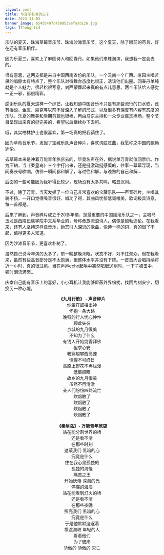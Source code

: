 ```yaml
---
layout: post
title: 与音乐有关的日子
date: 2023-11-03
banner_image: 6545b407c458853aefaab126.jpg
tags: [Thoughts]
---
```


乐队的夏天、珠海草莓音乐节、珠海沙滩音乐节，这个夏天，除了眼前的苟且，好在还有音乐相伴。

<!--more-->

因为乐夏三，喜欢上了麻园诗人和回春丹。如果他们来珠海演，我想我一定会去的。

很有意思，这两支都是来自中国西南省份的乐队，一个云南一个广西。麻园主唱苦果的唱腔太有特点了，整个乐队对待舞台态度也很正，活该他们出圈。回春丹单纯就是个人魅力，很轻松很写意，刘西蒙舞起来真的有点儿意思。两个乐队给人感觉一正一邪，都很精彩。

感谢乐队的夏天这样一个综艺，让我知道中国音乐不只是有那些流行的口水歌，还有摇滚、金属、朋克等以前不曾深入了解的形式，以及很多有深度有内容有态度的乐队。乐夏的舞美和后期剪辑也很棒，再由马东主持和一众专业嘉宾捧场，整个节目呈现出来真的挺完美的，希望以后继续办下去吧。

哦，其实柏林护士也很喜欢，第一场真的把我镇住了。

因为草莓音乐节，发掘了宝藏乐队声音碎片，喜欢词胜过曲，我愿称之中国的鲍勃迪伦。

去草莓本来是冲着万能青年旅店去的，毕竟名声在外，据说单万青就值回票价。作为压轴，当《秦皇岛》三个字打出来，还是挺激动挺感慨的，往事一幕幕浮现，当间奏长号吹响，仿佛一瞬间都和解了，与过往和解，与晚熟的自己和解...

后面的一些可能因为我听得比较少，现场没有太多共鸣，略显沉闷。

不过，除了万青，当天发掘了一位自己非常喜欢的宝藏乐队——声音碎片，主唱其貌不扬，一开口觉得嗓音很好，唱功了得，其曲风忧郁低调唯美，歌词极具诗意，每一首都是。

后来了解到，声音碎片成立于20多年前，是最重要的中国摇滚乐队之一，主唱马玉龙是西南民族学院中文系毕业的，号称彝族流浪诗人，偶像是鲍勃迪伦。在我看来，还有人坚持这样做音乐，励志引人深思的歌曲，像诗一样的词，真的很了不起，值得更多人知道。

因为沙滩音乐节，更喜欢朴树了。

虽然自己说今年演的太多了，前一晚整晚未眠，状态不好，对不住观众，但在我看来，虽然有些高音部分是不太饱满，但整体水平并没有下降。一首首大合唱持续将近一小时，真的很过瘾。当在声声echo起哄中突然唱起送别时，一下子被击中，顿时泪流满面...

庆幸自己能有音乐上的喜好，小小耳机让我能够屏蔽外界纷扰，找回片刻安宁，切换另一种心境。

<center><b>《九月行歌》 - 声音碎片</b></center> 

<center>你坐在鼓楼出神</center>  
<center>怀抱一条大路</center>  
<center>晚归的行人忧心忡忡</center>  
<center>顾此失彼</center>  
<center>京城的九月很美</center>  
<center>不知为了什么</center>  
<center>有钱人开始烧香拜佛</center>  
<center>但求心安</center>
<center>我穿越攀西高速</center>  
<center>惶惶不可终日</center>  
<center>高原上野花不再烂漫</center>  
<center>低眉顺眼</center>  
<center>故乡的九月很美</center>  
<center>虽然不再清澈</center>  
<center>亲人们纷纷四处流亡</center>  
<center>炊烟散了</center>  
<center>炊烟散了</center>  
<center>炊烟散了</center>  
<center>炊烟散了</center>
<br>

<center><b>《秦皇岛》- 万能青年旅店</b></center>

<center>站在能分割世界的桥</center>  
<center>还是看不清</center>  
<center>在那些时刻</center>  
<center>遮蔽我们 黑暗的心</center>  
<center>究竟是什么</center>  
<center>住在我心里孤独的</center>  
<center>孤独的海怪</center>  
<center>痛苦之王</center>  
<center>开始厌倦 深海的光</center>  
<center>停滞的海浪</center>  
<center>站在能看到灯火的桥</center>  
<center>还是看不清</center>  
<center>在那些夜晚</center>  
<center>照亮我们 黑暗的心</center>  
<center>究竟是什么</center>  
<center>于是他默默追逐着</center>  
<center>横渡海峡 年轻的人</center>  
<center>看着他们</center>  
<center>为了彼岸</center>  
<center>骄傲的 骄傲的 灭亡</center> 